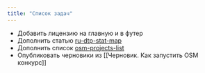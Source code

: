 ```yaml
---
title: "Список задач"
---
```


- Добавить лицензию на главную и в футер
- Дополнить статью [ru-dtp-stat-map](content/notes/ru-dtp-stat-map.md)
- Дополнить список [osm-projects-list](notes/osm-projects-list.md)
- Опубликовать черновики из [[Черновик. Как запустить OSM конкурс]]